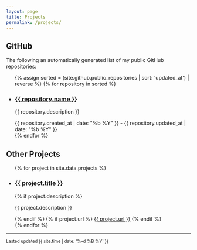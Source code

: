```yaml
---
layout: page
title: Projects
permalink: /projects/
---
```


## GitHub
The following an automatically generated list of my public GitHub repositories:
<ul class="post-list w3-ul w3-card-4">
{% assign sorted = (site.github.public_repositories | sort: 'updated_at') | reverse %}
{% for repository in sorted %}
<li class="w3-bar project">
    <div class="w3-bar-item">
        <h3 class="post-link">
            <a href="{{ repository.html_url }}">{{ repository.name }}</a>
        </h3>
        <p>{{ repository.description }}</p>
    </div>
    <div class="w3-bar-item">
        <span class="post-meta date"><span class="start-date">{{ repository.created_at | date: "%b %Y" }}</span> - <span class="end-date">{{ repository.updated_at | date: "%b %Y" }}</span></span>
    </div>
</li>
{% endfor %}
</ul>

## Other Projects
<ul class="post-list w3-ul w3-card-4">
{% for project in site.data.projects %}
<li class="w3-bar project">
    <div class="w3-bar-item">
        <h3 class="post-link">{{ project.title }}</h3>
        {% if project.description %}
        <p>{{ project.description }}</p>
        {% endif %}
        {% if project.url %}
            <a href="{{ project.url }}" class="post-meta date">{{ project.url }}</a>
        {% endif %}
    </div>
</li>
{% endfor %}
</ul>

<hr>
<p><small>Lasted updated {{ site.time | date: '%-d %B %Y' }}</small></p>
